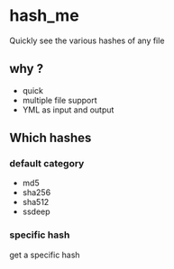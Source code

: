 # hash_me
Quickly see the various hashes of any file


## why ? 
- quick 
- multiple file support 
- YML as input and output

## Which hashes

### default category
- md5
- sha256
- sha512
- ssdeep

### specific hash
get a specific hash
